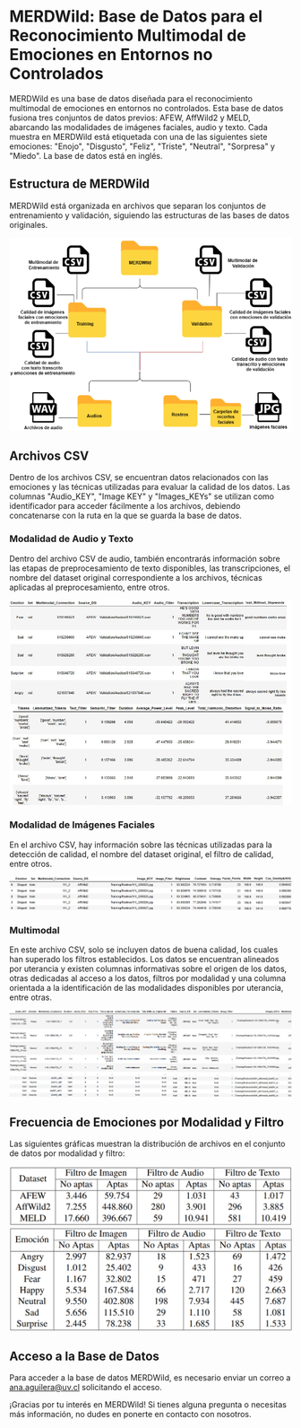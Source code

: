 # MERDWild: Base de Datos para el Reconocimiento Multimodal de Emociones en Entornos no Controlados

MERDWild es una base de datos diseñada para el reconocimiento multimodal de emociones en entornos no controlados. Esta base de datos fusiona tres conjuntos de datos previos: AFEW, AffWild2 y MELD, abarcando las modalidades de imágenes faciales, audio y texto. Cada muestra en MERDWild está etiquetada con una de las siguientes siete emociones: "Enojo", "Disgusto", "Feliz", "Triste", "Neutral", "Sorpresa" y "Miedo". La base de datos está en inglés.

## Estructura de MERDWild
MERDWild está organizada en archivos que separan los conjuntos de entrenamiento y validación, siguiendo las estructuras de las bases de datos originales.

![Estructura de MERDWild](https://github.com/FacundoMartinez/MERDWild/blob/main/Tesis-organizacion%20merdwild.drawio.png)

## Archivos CSV
Dentro de los archivos CSV, se encuentran datos relacionados con las emociones y las técnicas utilizadas para evaluar la calidad de los datos. Las columnas "Audio_KEY", "Image KEY" y "Images_KEYs" se utilizan como identificador para acceder fácilmente a los archivos, debiendo concatenarse con la ruta en la que se guarda la base de datos.

### Modalidad de Audio y Texto
Dentro del archivo CSV de audio, también encontrarás información sobre las etapas de preprocesamiento de texto disponibles, las transcripciones, el nombre del dataset original correspondiente a los archivos, técnicas aplicadas al preprocesamiento, entre otros.

![Ejemplo del archivo CSV de audio y texto](https://github.com/FacundoMartinez/MERDWild/blob/main/audios_csv.png)

### Modalidad de Imágenes Faciales
En el archivo CSV, hay información sobre las técnicas utilizadas para la detección de calidad, el nombre del dataset original, el filtro de calidad, entre otros.

![Ejemplo del archivo CSV de imágenes faciales](https://github.com/FacundoMartinez/MERDWild/blob/main/image_csv.png)

### Multimodal
En este archivo CSV, solo se incluyen datos de buena calidad, los cuales han superado los filtros establecidos. Los datos se encuentran alineados por uterancia y existen columnas informativas sobre el origen de los datos, otras dedicadas al acceso a los datos, filtros por modalidad y una columna orientada a la identificación de las modalidades disponibles por uterancia, entre otras.

![Ejemplo del archivo CSV multimodal](https://github.com/FacundoMartinez/MERDWild/blob/main/multimodal_csv.png)

## Frecuencia de Emociones por Modalidad y Filtro
Las siguientes gráficas muestran la distribución de archivos en el conjunto de datos por modalidad y filtro:

![Frecuencia de archivos en el dataset por modalidad y filtro](https://github.com/FacundoMartinez/MERDWild/blob/main/frecuencia%20de%20archivos%20en%20dataset%20por%20modalidad%20y%20filtro.png?raw=true)
![Frecuencia de emociones por modalidad y filtro](https://github.com/FacundoMartinez/MERDWild/blob/main/frecuencia%20de%20emociones%20por%20modalidad%20y%20filtro.png?raw=true)

## Acceso a la Base de Datos
Para acceder a la base de datos MERDWild, es necesario enviar un correo a ana.aguilera@uv.cl solicitando el acceso.

¡Gracias por tu interés en MERDWild! Si tienes alguna pregunta o necesitas más información, no dudes en ponerte en contacto con nosotros.
